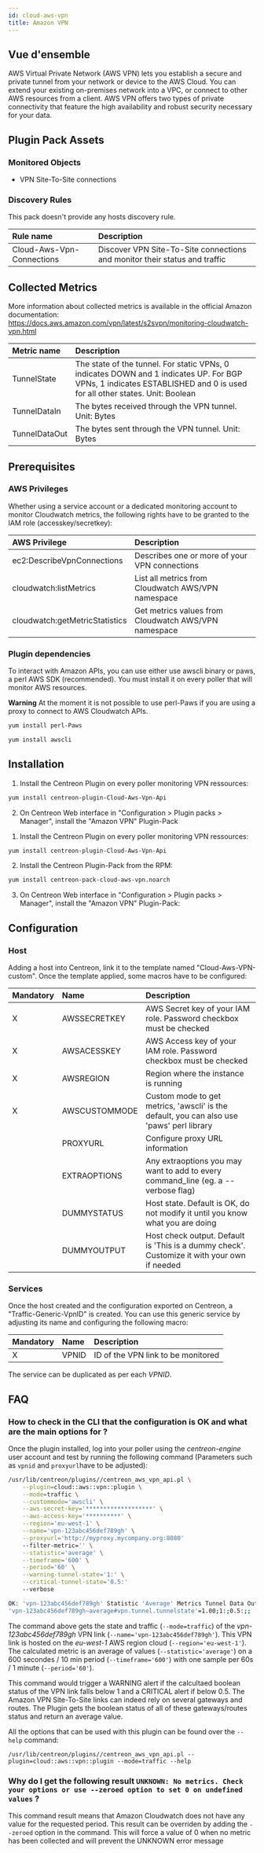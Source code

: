 ```yaml
---
id: cloud-aws-vpn
title: Amazon VPN
---
```


## Vue d'ensemble

AWS Virtual Private Network (AWS VPN) lets you establish a secure and private tunnel from your network or device to the AWS Cloud. You can extend your existing on-premises network into a VPC, or connect to other AWS resources from a client. AWS VPN offers two types of private connectivity that feature the high availability and robust security necessary for your data.

## Plugin Pack Assets

### Monitored Objects

* VPN Site-To-Site connections

### Discovery Rules

<!--DOCUSAURUS_CODE_TABS-->
<!--Hosts-->

This pack doesn't provide any hosts discovery rule.

<!--Services-->

| Rule name		                        | Description                                                   			 |
| :------------------------------------ | :------------------------------------------------------------------------- |
| Cloud-Aws-Vpn-Connections		        | Discover VPN Site-To-Site connections and monitor their status and traffic |

<!--END_DOCUSAURUS_CODE_TABS-->

## Collected Metrics

More information about collected metrics is available in the official Amazon documentation: https://docs.aws.amazon.com/vpn/latest/s2svpn/monitoring-cloudwatch-vpn.html

<!--DOCUSAURUS_CODE_TABS-->
<!--Traffic-->

| Metric name		  | Description                                                     																											 |
| :------------------ | :--------------------------------------------------------------------------------------------------------------------------------------------------------------------------- |
| TunnelState	      | The state of the tunnel. For static VPNs, 0 indicates DOWN and 1 indicates UP. For BGP VPNs, 1 indicates ESTABLISHED and 0 is used for all other states. Unit: Boolean  	 |
| TunnelDataIn		  | The bytes received through the VPN tunnel. Unit: Bytes																														 |
| TunnelDataOut		  | The bytes sent through the VPN tunnel. Unit: Bytes																												     |


<!--END_DOCUSAURUS_CODE_TABS-->

## Prerequisites

### AWS Privileges

Whether using a service account or a dedicated monitoring account to monitor Cloudwatch metrics, the following rights have to be granted to the IAM role (accesskey/secretkey): 

| AWS Privilege                         | Description                                          |
| :------------------------------------ | :--------------------------------------------------- |
| ec2:DescribeVpnConnections		    | Describes one or more of your VPN connections	       |
| cloudwatch:listMetrics                | List all metrics from Cloudwatch AWS/VPN namespace   |
| cloudwatch:getMetricStatistics        | Get metrics values from Cloudwatch AWS/VPN namespace |

### Plugin dependencies

To interact with Amazon APIs, you can use either use awscli binary or paws, a perl AWS SDK (recommended). You must install it on every poller that will monitor AWS resources.

**Warning** At the moment it is not possible to use perl-Paws if you are using a proxy to connect to AWS Cloudwatch APIs. 

<!--DOCUSAURUS_CODE_TABS-->

<!--perl-Paws-installation-->

```bash
yum install perl-Paws
```

<!--aws-cli-installation-->

```bash
yum install awscli
```

<!--END_DOCUSAURUS_CODE_TABS-->

## Installation

<!--DOCUSAURUS_CODE_TABS-->

<!--Online IMP Licence & IT-100 Editions-->

1. Install the Centreon Plugin on every poller monitoring VPN ressources:

```bash
yum install centreon-plugin-Cloud-Aws-Vpn-Api
```

2. On Centreon Web interface in "Configuration > Plugin packs > Manager", install the "Amazon VPN" Plugin-Pack


<!--Offline IMP License-->

1. Install the Centreon Plugin on every poller monitoring VPN ressources:

```bash
yum install centreon-plugin-Cloud-Aws-Vpn-Api
```

2. Install the Centreon Plugin-Pack from the RPM:

```bash
yum install centreon-pack-cloud-aws-vpn.noarch
```

3. On Centreon Web interface in "Configuration > Plugin packs > Manager", install the "Amazon VPN" Plugin-Pack:


<!--END_DOCUSAURUS_CODE_TABS-->

## Configuration

### Host

Adding a host into Centreon, link it to the template named "Cloud-Aws-VPN-custom". Once the template applied, some macros have to be configured:

| Mandatory   | Name            | Description                                                                                 |
| :---------- | :-------------- | :------------------------------------------------------------------------------------------ |
| X           | AWSSECRETKEY    | AWS Secret key of your IAM role. Password checkbox must be checked                          |
| X           | AWSACESSKEY     | AWS Access key of your IAM role. Password checkbox must be checked                          |
| X           | AWSREGION       | Region where the instance is running                                                        |
| X           | AWSCUSTOMMODE   | Custom mode to get metrics, 'awscli' is the default, you can also use 'paws' perl library   |
|             | PROXYURL        | Configure proxy URL information                                                             |
|             | EXTRAOPTIONS    | Any extraoptions you may want to add to every command\_line (eg. a --verbose flag)          |
|             | DUMMYSTATUS     | Host state. Default is OK, do not modify it until you know what you are doing               |
|             | DUMMYOUTPUT     | Host check output. Default is 'This is a dummy check'. Customize it with your own if needed |

### Services

Once the host created and the configuration exported on Centreon, a "Traffic-Generic-VpnID" is created. You can use this generic service by adjusting its name and configuring the following macro:

| Mandatory   | Name            | Description                           |
| :---------- | :-------------- | :-------------------------------------|
| X           | VPNID	 		| ID of the VPN link to be monitored    |

The service can be duplicated as per each *VPNID*.

## FAQ

### How to check in the CLI that the configuration is OK and what are the main options for ?

Once the plugin installed, log into your poller using the *centreon-engine* user account and test by running the following command (Parameters such as ```vpnid``` and ```proxyurl```have to be adjusted):

```bash
/usr/lib/centreon/plugins//centreon_aws_vpn_api.pl \
    --plugin=cloud::aws::vpn::plugin \
    --mode=traffic \
    --custommode='awscli' \
    --aws-secret-key='*******************' \
    --aws-access-key='**********' \
    --region='eu-west-1' \
    --name='vpn-123abc456def789gh' \
    --proxyurl='http://myproxy.mycompany.org:8080'
    --filter-metric='' \
    --statistic='average' \
    --timeframe='600' \
    --period='60' \
    --warning-tunnel-state='1:' \
	--critical-tunnel-state='0.5:'
    --verbose

OK: 'vpn-123abc456def789gh' Statistic 'Average' Metrics Tunnel Data Out: 328.69 KB, Tunnel State: 1.00, Tunnel Data In: 715.10 KB | 'vpn-123abc456def789gh~average#vpn.tunnel.dataout.bytes'=336576.82B;;;;
'vpn-123abc456def789gh~average#vpn.tunnel.tunnelstate'=1.00;1:;0.5:;; 'vpn-123abc456def789gh~average#vpn.tunnel.datain.bytes'=732257.42B;;;;

```

The command above gets the state and traffic (```--mode=traffic```) of the *vpn-123abc456def789gh* VPN link (```--name='vpn-123abc456def789gh'```). This VPN link is hosted on the *eu-west-1* AWS region cloud (```--region='eu-west-1'```). The calculated metric is an average of values (```--statistic='average'```) on a 600 secondes / 10 min period (```--timeframe='600'```) with one sample per 60s / 1 minute (```--period='60'```).

This command would trigger a WARNING alert if the calcultaed boolean status of the VPN link falls below 1 and a CRITICAL alert if below 0.5. The Amazon VPN Site-To-Site links can indeed rely on several gateways and routes. The Plugin gets the boolean status of all of these gateways/routes status and return an average value.

All the options that can be used with this plugin can be found over the ```--help``` command:

```/usr/lib/centreon/plugins//centreon_aws_vpn_api.pl --plugin=cloud::aws::vpn::plugin --mode=traffic --help```


### Why do I get the following result ```UNKNOWN: No metrics. Check your options or use --zeroed option to set 0 on undefined values``` ?

This command result means that Amazon Cloudwatch does not have any value for the requested period.
This result can be overriden by adding the ```--zeroed``` option in the command. This will force a value of 0 when no metric has been collected and will prevent the UNKNOWN error message
